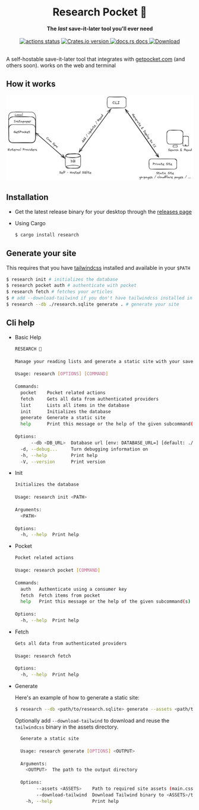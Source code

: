 <h1 align="center">Research Pocket 🔖</h1>
<div align="center">
  <strong>
    The <em>last</em> save-it-later tool you'll ever need
  </strong>
</div>
<br />
<div align="center">
  <!-- Github Actions -->
  <a href="https://github.com/korigamik/ResearchPocket/actions/workflows/ci-builds.yml?query=branch%3Amain">
    <img src="https://img.shields.io/github/actions/workflow/status/KorigamiK/ResearchPocket/ci-builds.yml?branch=main&style=flat-square" alt="actions status" /></a>
  <!-- Version -->
  <a href="https://crates.io/crates/research">
    <img src="https://img.shields.io/crates/v/research.svg?style=flat-square" alt="Crates.io version" />
  </a>
  <!-- Docs -->
  <a href="https://docs.rs/research">
      <img src="https://img.shields.io/badge/docs-latest-blue.svg?style=flat-square" alt="docs.rs docs" />
  </a>
  <!-- Downloads -->
  <a href="https://crates.io/crates/research">
    <img src="https://img.shields.io/crates/d/research.svg?style=flat-square" alt="Download" />
  </a>
</div>

<br/>

A self-hostable save-it-later tool that integrates with
[getpocket.com](https://getpocket.com) (and others soon). works on the web and
terminal

## How it works

<picture>
  <source media="(prefers-color-scheme: dark)" srcset="./.github/explainer-dark.png">
  <source media="(prefers-color-scheme: light)" srcset="./.github/explainer.png">
  <img alt="Hashnode logo" src="./.github/explainer.png" >
</picture>

## Installation

- Get the latest release binary for your desktop through the
  [releases page](https://github.com/KorigamiK/ResearchPocket/releases)

- Using Cargo
  ```sh
  $ cargo install research
  ```

## Generate your site

This requires that you have
[tailwindcss](https://tailwindcss.com/blog/standalone-cli) installed and
available in your `$PATH`

```sh
$ research init # initializes the database
$ research pocket auth # authenticate with pocket
$ research fetch # fetches your articles
$ # add --download-tailwind if you don't have tailwindcss installed in your $PATH
$ research --db ./research.sqlite generate . # generate your site
```

## Cli help

- Basic Help

  ```sh
  RESEARCH 🔖

  Manage your reading lists and generate a static site with your saved articles.

  Usage: research [OPTIONS] [COMMAND]

  Commands:
    pocket    Pocket related actions
    fetch     Gets all data from authenticated providers
    list      Lists all items in the database
    init      Initializes the database
    generate  Generate a static site
    help      Print this message or the help of the given subcommand(s)

  Options:
        --db <DB_URL>  Database url [env: DATABASE_URL=] [default: ./research.sqlite]
    -d, --debug...     Turn debugging information on
    -h, --help         Print help
    -V, --version      Print version
  ```

- Init

  ```sh
  Initializes the database

  Usage: research init <PATH>

  Arguments:
    <PATH>  

  Options:
    -h, --help  Print help
  ```

- Pocket

  ```sh
  Pocket related actions

  Usage: research pocket [COMMAND]

  Commands:
    auth   Authenticate using a consumer key
    fetch  Fetch items from pocket
    help   Print this message or the help of the given subcommand(s)

  Options:
    -h, --help  Print help
  ```

- Fetch

  ```sh
  Gets all data from authenticated providers

  Usage: research fetch

  Options:
    -h, --help  Print help
  ```

- Generate

  Here's an example of how to generate a static site:

  ```sh
  $ research --db <path/to/research.sqlite> generate --assets <path/to/assets> <path/to/output>
  ```

  Optionally add `--download-tailwind` to download and reuse the `tailwindcss`
  binary in the assets directory.

  ```sh
    Generate a static site

    Usage: research generate [OPTIONS] <OUTPUT>

    Arguments:
      <OUTPUT>  The path to the output directory

    Options:
          --assets <ASSETS>    Path to required site assets (main.css, search.js, tailwind.config.js) [default: ./assets]
          --download-tailwind  Download Tailwind binary to <ASSETS>/tailwindcss if not found
      -h, --help               Print help
  ```
